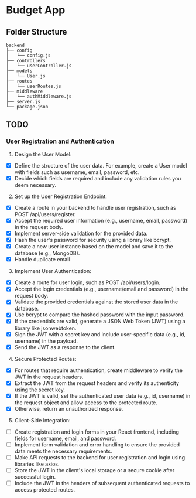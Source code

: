 # Budget App

## Folder Structure

```plaintext
backend
├── config
│   └── config.js
├── controllers
│   └── userController.js
├── models
│   └── User.js
├── routes
│   └── userRoutes.js
├── middleware
│   └── authMiddleware.js
├── server.js
└── package.json

```

## TODO

### User Registration and Authentication

1. Design the User Model:

- [x] Define the structure of the user data. For example, create a User model with fields such as username, email, password, etc.
- [x] Decide which fields are required and include any validation rules you deem necessary.

2. Set up the User Registration Endpoint:

- [x] Create a route in your backend to handle user registration, such as POST /api/users/register.
- [x] Accept the required user information (e.g., username, email, password) in the request body.
- [x] Implement server-side validation for the provided data.
- [x] Hash the user's password for security using a library like bcrypt.
- [x] Create a new user instance based on the model and save it to the database (e.g., MongoDB).
- [x] Handle duplicate email

3. Implement User Authentication:

- [x] Create a route for user login, such as POST /api/users/login.
- [x] Accept the login credentials (e.g., username/email and password) in the request body.
- [x] Validate the provided credentials against the stored user data in the database.
- [x] Use bcrypt to compare the hashed password with the input password.
- [x] If the credentials are valid, generate a JSON Web Token (JWT) using a library like jsonwebtoken.
- [x] Sign the JWT with a secret key and include user-specific data (e.g., id, username) in the payload.
- [x] Send the JWT as a response to the client.

4. Secure Protected Routes:

- [x] For routes that require authentication, create middleware to verify the JWT in the request headers.
- [x] Extract the JWT from the request headers and verify its authenticity using the secret key.
- [x] If the JWT is valid, set the authenticated user data (e.g., id, username) in the request object and allow access to the protected route.
- [x] Otherwise, return an unauthorized response.

5. Client-Side Integration:

- [ ] Create registration and login forms in your React frontend, including fields for username, email, and password.
- [ ] Implement form validation and error handling to ensure the provided data meets the necessary requirements.
- [ ] Make API requests to the backend for user registration and login using libraries like axios.
- [ ] Store the JWT in the client's local storage or a secure cookie after successful login.
- [ ] Include the JWT in the headers of subsequent authenticated requests to access protected routes.
